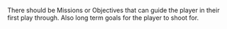 There should be Missions or Objectives that can guide the player in their first play through.
Also long term goals for the player to shoot for.
